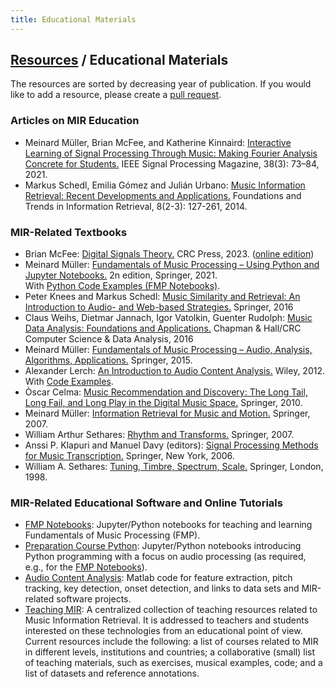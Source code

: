 ```yaml
---
title: Educational Materials
---
```


## [Resources]({{site.base_url}}/resources) / Educational Materials

The resources are sorted by decreasing year of publication. If you would like to add a resource, please create a [pull request](https://github.com/ismir/ismir_web/pulls).

### Articles on MIR Education

* Meinard Müller, Brian McFee, and Katherine Kinnaird: [Interactive Learning of Signal Processing Through Music: Making Fourier Analysis Concrete for Students.](https://ieeexplore.ieee.org/document/9418542) IEEE Signal Processing Magazine, 38(3): 73–84, 2021.
* Markus Schedl, Emilia Gómez and Julián Urbano: [Music Information Retrieval: Recent Developments and Applications.](http://www.nowpublishers.com/article/Details/INR-042) Foundations and Trends in Information Retrieval, 8(2-3): 127-261, 2014.

### MIR-Related Textbooks 

* Brian McFee: [Digital Signals Theory.](https://www.routledge.com/Digital-Signals-Theory/McFee/p/book/9781032200507#) CRC Press, 2023.  ([online edition](https://brianmcfee.net/dstbook-site/content/intro.html))
* Meinard M&uuml;ller: [Fundamentals of Music Processing &ndash; Using Python and Jupyter Notebooks.](http://www.music-processing.de/) 2n edition, Springer, 2021.<br>
  With [Python Code Examples (FMP Notebooks)](https://www.audiolabs-erlangen.de/FMP).
* Peter Knees and Markus Schedl: [Music Similarity and Retrieval: An Introduction to Audio- and Web-based Strategies.](http://www.springer.com/us/book/9783662497203)  Springer, 2016
* Claus Weihs, Dietmar Jannach, Igor Vatolkin, Guenter Rudolph: [Music Data Analysis: Foundations and Applications.](https://www.crcpress.com/Music-Data-Analysis-Foundations-and-Applications/Weihs-Jannach-Vatolkin-Rudolph/p/book/9781498719568) Chapman & Hall/CRC Computer Science & Data Analysis, 2016
* Meinard M&uuml;ller: [Fundamentals of Music Processing &ndash; Audio, Analysis, Algorithms, Applications.](http://www.music-processing.de/) Springer, 2015.<br>  
* Alexander Lerch: [An Introduction to Audio Content Analysis.](http://www.wiley.com/buy/9781118266823) Wiley, 2012.<br>
  With [Code Examples](http://www.AudioContentAnalysis.org).
* &Ograve;scar Celma: [Music Recommendation and Discovery: The Long Tail, Long Fail, and Long Play in the Digital Music Space.](http://ocelma.net/MusicRecommendationBook/index.html) Springer, 2010.
* Meinard M&uuml;ller: [Information Retrieval for Music and Motion.](http://www.springer.com/us/book/9783540740476) Springer, 2007.
* William Arthur Sethares: [Rhythm and Transforms.](http://www.springer.com/us/book/9781846286391) Springer, 2007.
* Anssi P. Klapuri and Manuel Davy (editors): [Signal Processing Methods for Music Transcription.](https://www.springer.com/gp/book/9780387306674) Springer, New York, 2006.
* William A. Sethares: [Tuning, Timbre, Spectrum, Scale.](http://sethares.engr.wisc.edu/ttss.html) Springer, London, 1998.

### MIR-Related Educational Software and Online Tutorials

* [FMP Notebooks](https://www.audiolabs-erlangen.de/FMP): Jupyter/Python notebooks for teaching and learning Fundamentals of Music Processing (FMP).
* [Preparation Course Python](https://github.com/meinardmueller/PCP): Jupyter/Python notebooks introducing Python programming with a focus on audio processing (as required, e.g., for the [FMP Notebooks](https://www.audiolabs-erlangen.de/FMP)).
* [Audio Content Analysis](http://www.AudioContentAnalysis.org): Matlab code for feature extraction, pitch tracking, key detection, onset detection, and links to data sets and MIR-related software projects.
* [Teaching MIR](https://ismir2012.ismir.net/event/papers/LBD10.pdf): A centralized collection of teaching resources related to Music Information Retrieval. It is addressed to teachers and students interested on these technologies from an educational point of view. Current resources include the following: a list of courses related to MIR in different levels, institutions and countries; a collaborative (small) list of teaching materials, such as exercises, musical examples, code; and a list of datasets and reference annotations.

<!--* [MTG Tutorial](http://mtg.upf.edu/node/3556): This tutorial provides a survey of the field of Music Information Retrieval (MIR), that aims, among other things, at automatically extracting semantically meaningful information from various representations of music entities, such as audio, scores, lyrics, web pages or microblogs. The tutorial is designed for students, engineers, researchers, and data scientists who are new to MIR and want to get introduced to the field.
-->
